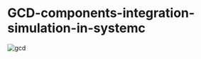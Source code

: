 # GCD-components-integration-simulation-in-systemc

![gcd](https://user-images.githubusercontent.com/59414164/149458587-39aae3c6-ca28-494e-8c5d-fde4c77311ea.png)
